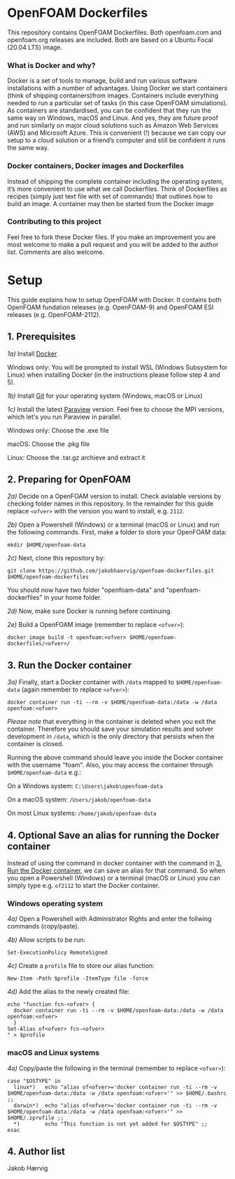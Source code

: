 # OpenFOAM Dockerfiles

This repository contains OpenFOAM Dockerfiles. Both openfoam.com and openfoam.org releases are included. Both are based on a Ubuntu Focal (20.04 LTS) image.

### What is Docker and why?

Docker is a set of tools to manage, build and run various software installations with a number of advantages. Using Docker we start containers (think of shipping containers)from images. Containers include everything needed to run a particular set of tasks (in this case OpenFOAM simulations). As containers are standardised, you can be confident that they run the same way on Windows, macOS and Linux. And yes, they are future proof and run similarly on major cloud solutions such as Amazon Web Services (AWS) and Microsoft Azure. This is convenient (!) because we can copy our setup to a cloud solution or a friend’s computer and still be confident it runs the same way.

### Docker containers, Docker images and Dockerfiles

Instead of shipping the complete container including the operating system, it’s more convenient to use what we call Dockerfiles. Think of Dockerfiles as recipes (simply just text file with set of commands) that outlines how to build an image. A container may then be started from the Docker image

### Contributing to this project

Feel free to fork these Docker files. If you make an improvement you are most welcome to make a pull request and you will be added to the author list. Comments are also welcome.

# Setup
This guide explains how to setup OpenFOAM with Docker. It contains both OpenFOAM fundation releases (e.g. OpenFOAM-9) and OpenFOAM ESI releases (e.g. OpenFOAM-2112).

## 1. Prerequisites
*1a)* Install [Docker](https://www.docker.com/products/docker-desktop)

Windows only: You will be prompted to install WSL (Windows Subsystem for Linux) when installing Docker (in the instructions
please follow step 4 and 5).

*1b)* Install [Git](https://git-scm.com/downloads) for your operating system (Windows, macOS or Linux)

*1c)* Install the latest [Paraview](https://www.paraview.org/download/) version. Feel free to choose the MPI versions, which let's you run Paraview in parallel.

Windows only: Choose the .exe file

macOS: Choose the .pkg file

Linux: Choose the .tar.gz archieve and extract it

## 2. Preparing for OpenFOAM
*2a)* Decide on a OpenFOAM version to install. Check avialable versions by checking folder names in this repository. In the remainder for this guide replace ```<ofver>``` with the version you want to install, e.g. ```2112```. 

*2b)* Open a Powershell (Windows) or a terminal (macOS or Linux) and run the following commands. First, make a folder to store your OpenFOAM data:

```shell
mkdir $HOME/openfoam-data
```

*2c)* Next, clone this repository by:

```shell
git clone https://github.com/jakobhaervig/openfoam-dockerfiles.git $HOME/openfoam-dockerfiles
```

You should now have two folder "openfoam-data" and "openfoam-dockerfiles" in your home folder.

*2d)* Now, make sure Docker is running before continuing.

*2e)* Build a OpenFOAM image (remember to replace ```<ofver>```):

```shell
docker image build -t openfoam:<ofver> $HOME/openfoam-dockerfiles/<ofver>/
```

## 3. Run the Docker container

*3a)* Finally, start a Docker container with ``/data`` mapped to ``$HOME/openfoam-data`` (again remember to replace ```<ofver>```):

```shell
docker container run -ti --rm -v $HOME/openfoam-data:/data -w /data openfoam:<ofver>
```

*Please note* that everything in the container is deleted when you exit the container. Therefore you should save your simulation results and solver development in ``/data``, which is the only directory that persists when the container is closed.

Running the above command should leave you inside the Docker container with the username "foam". 
Also, you may access the container through ``$HOME/openfoam-data`` e.g.:

On a Windows system: ``C:\Users\jakob\openfoam-data``

On a macOS system: ``/Users/jakob/openfoam-data``

On most Linux systems: ``/home/jakob/openfoam-data``

## 4. Optional Save an alias for running the Docker container
Instead of using the command in docker container with the command in [3. Run the Docker container](#3-run-the-docker-container), we can save an alias for that command. So when you open a Powershell (Windows) or a terminal (macOS or Linux) you can simply type e.g. ```of2112``` to start the Docker container.

### **Windows operating system**
*4a)* Open a Powershell with Administrator Rights and enter the follwing commands (copy/paste).

*4b)* Allow scripts to be run:
```shell
Set-ExecutionPolicy RemoteSigned
```

*4c)* Create a ```profile``` file to store our alias function:
```shell
New-Item -Path $profile -ItemType file -force
```

*4d)* Add the alias to the newly created file:
```shell
echo "function fcn-<ofver> {
  docker container run -ti --rm -v $HOME/openfoam-data:/data -w /data openfoam:<ofver>
  }
Set-Alias of<ofver> fcn-<ofver>
" > $profile
```

### **macOS and Linux systems**
*4a)* 
Copy/paste the following in the terminal (remember to replace ```<ofver>```):
```shell
case "$OSTYPE" in
  linux*)   echo "alias of<ofver>='docker container run -ti --rm -v $HOME/openfoam-data:/data -w /data openfoam:<ofver>'" >> $HOME/.bashrc ;;
  darwin*)  echo "alias of<ofver>='docker container run -ti --rm -v $HOME/openfoam-data:/data -w /data openfoam:<ofver>'" >> $HOME/.zprofile ;;
  *)        echo "This function is not yet added for $OSTYPE" ;;
esac
```

## 4. Author list

Jakob Hærvig
